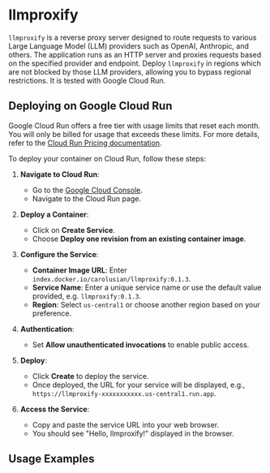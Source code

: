 # llmproxify

`llmproxify` is a reverse proxy server designed to route requests to various Large Language Model (LLM) providers such as OpenAI, Anthropic, and others. The application runs as an HTTP server and proxies requests based on the specified provider and endpoint. Deploy `llmproxify` in regions which are not blocked by those LLM providers, allowing you to bypass regional restrictions. It is tested with Google Cloud Run.

## Deploying on Google Cloud Run

Google Cloud Run offers a free tier with usage limits that reset each month. You will only be billed for usage that exceeds these limits. For more details, refer to the [Cloud Run Pricing documentation](https://cloud.google.com/run/pricing#tables).

To deploy your container on Cloud Run, follow these steps:

1. **Navigate to Cloud Run**:
   - Go to the [Google Cloud Console](https://console.cloud.google.com/).
   - Navigate to the Cloud Run page.

2. **Deploy a Container**:
   - Click on **Create Service**.
   - Choose **Deploy one revision from an existing container image**.

3. **Configure the Service**:
   - **Container Image URL**: Enter `index.docker.io/carolusian/llmproxify:0.1.3`.
   - **Service Name**: Enter a unique service name or use the default value provided, e.g. `llmproxify:0.1.3`.
   - **Region**: Select `us-central1` or choose another region based on your preference.

4. **Authentication**:
   - Set **Allow unauthenticated invocations** to enable public access.

5. **Deploy**:
   - Click **Create** to deploy the service.
   - Once deployed, the URL for your service will be displayed, e.g., `https://llmproxify-xxxxxxxxxxx.us-central1.run.app`.

6. **Access the Service**:
   - Copy and paste the service URL into your web browser.
   - You should see "Hello, llmproxify!" displayed in the browser.

## Usage Examples